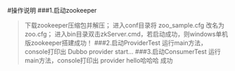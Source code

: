 #操作说明
###1.启动zookeeper
>下载zookeeper压缩包并解压；
>进入conf目录将 zoo_sample.cfg 改名为 zoo.cfg；
>进入bin目录双击zkServer.cmd，若启动成功，则windows单机版zookeeper搭建成功！
###2.启动ProviderTest
>运行main方法，console打印出 Dubbo provider start...
###3.启动ConsumerTest
>运行main方法，console打印出 provider hello哈哈哈  成功
